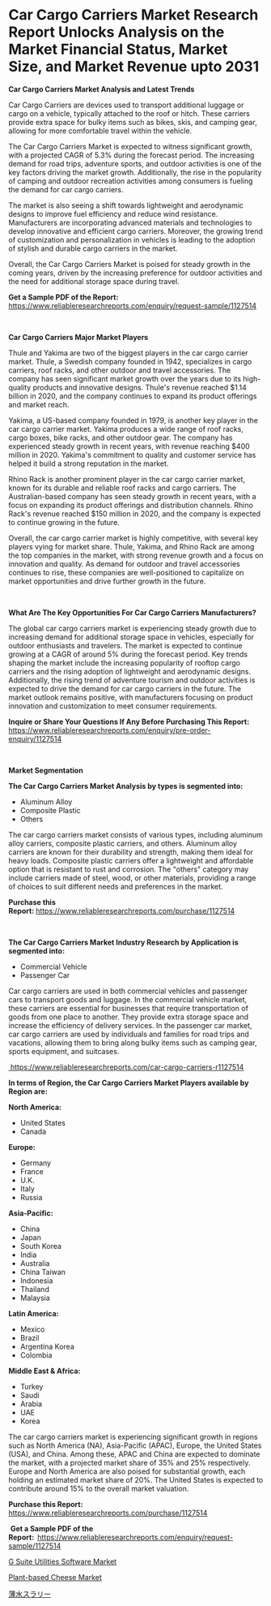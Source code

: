 <p><h1>Car Cargo Carriers Market Research Report Unlocks Analysis on the Market Financial Status, Market Size, and Market Revenue upto 2031</h1></p><p><strong>Car Cargo Carriers Market Analysis and Latest Trends</strong></p>
<p><p>Car Cargo Carriers are devices used to transport additional luggage or cargo on a vehicle, typically attached to the roof or hitch. These carriers provide extra space for bulky items such as bikes, skis, and camping gear, allowing for more comfortable travel within the vehicle.</p><p>The Car Cargo Carriers Market is expected to witness significant growth, with a projected CAGR of 5.3% during the forecast period. The increasing demand for road trips, adventure sports, and outdoor activities is one of the key factors driving the market growth. Additionally, the rise in the popularity of camping and outdoor recreation activities among consumers is fueling the demand for car cargo carriers.</p><p>The market is also seeing a shift towards lightweight and aerodynamic designs to improve fuel efficiency and reduce wind resistance. Manufacturers are incorporating advanced materials and technologies to develop innovative and efficient cargo carriers. Moreover, the growing trend of customization and personalization in vehicles is leading to the adoption of stylish and durable cargo carriers in the market.</p><p>Overall, the Car Cargo Carriers Market is poised for steady growth in the coming years, driven by the increasing preference for outdoor activities and the need for additional storage space during travel.</p></p>
<p><strong>Get a Sample PDF of the Report:&nbsp;</strong> <a href="https://www.reliableresearchreports.com/enquiry/request-sample/1127514">https://www.reliableresearchreports.com/enquiry/request-sample/1127514</a></p>
<p>&nbsp;</p>
<p><strong>Car Cargo Carriers Major Market Players</strong></p>
<p><p>Thule and Yakima are two of the biggest players in the car cargo carrier market. Thule, a Swedish company founded in 1942, specializes in cargo carriers, roof racks, and other outdoor and travel accessories. The company has seen significant market growth over the years due to its high-quality products and innovative designs. Thule's revenue reached $1.14 billion in 2020, and the company continues to expand its product offerings and market reach.</p><p>Yakima, a US-based company founded in 1979, is another key player in the car cargo carrier market. Yakima produces a wide range of roof racks, cargo boxes, bike racks, and other outdoor gear. The company has experienced steady growth in recent years, with revenue reaching $400 million in 2020. Yakima's commitment to quality and customer service has helped it build a strong reputation in the market.</p><p>Rhino Rack is another prominent player in the car cargo carrier market, known for its durable and reliable roof racks and cargo carriers. The Australian-based company has seen steady growth in recent years, with a focus on expanding its product offerings and distribution channels. Rhino Rack's revenue reached $150 million in 2020, and the company is expected to continue growing in the future.</p><p>Overall, the car cargo carrier market is highly competitive, with several key players vying for market share. Thule, Yakima, and Rhino Rack are among the top companies in the market, with strong revenue growth and a focus on innovation and quality. As demand for outdoor and travel accessories continues to rise, these companies are well-positioned to capitalize on market opportunities and drive further growth in the future.</p></p>
<p>&nbsp;</p>
<p><strong>What Are The Key Opportunities For Car Cargo Carriers Manufacturers?</strong></p>
<p><p>The global car cargo carriers market is experiencing steady growth due to increasing demand for additional storage space in vehicles, especially for outdoor enthusiasts and travelers. The market is expected to continue growing at a CAGR of around 5% during the forecast period. Key trends shaping the market include the increasing popularity of rooftop cargo carriers and the rising adoption of lightweight and aerodynamic designs. Additionally, the rising trend of adventure tourism and outdoor activities is expected to drive the demand for car cargo carriers in the future. The market outlook remains positive, with manufacturers focusing on product innovation and customization to meet consumer requirements.</p></p>
<p><strong>Inquire or Share Your Questions If Any Before Purchasing This Report:</strong> <a href="https://www.reliableresearchreports.com/enquiry/pre-order-enquiry/1127514">https://www.reliableresearchreports.com/enquiry/pre-order-enquiry/1127514</a></p>
<p>&nbsp;</p>
<p><strong>Market Segmentation</strong></p>
<p><strong>The Car Cargo Carriers Market Analysis by types is segmented into:</strong></p>
<p><ul><li>Aluminum Alloy</li><li>Composite Plastic</li><li>Others</li></ul></p>
<p><p>The car cargo carriers market consists of various types, including aluminum alloy carriers, composite plastic carriers, and others. Aluminum alloy carriers are known for their durability and strength, making them ideal for heavy loads. Composite plastic carriers offer a lightweight and affordable option that is resistant to rust and corrosion. The "others" category may include carriers made of steel, wood, or other materials, providing a range of choices to suit different needs and preferences in the market.</p></p>
<p><strong>Purchase this Report:&nbsp;</strong><a href="https://www.reliableresearchreports.com/purchase/1127514">https://www.reliableresearchreports.com/purchase/1127514</a></p>
<p>&nbsp;</p>
<p><strong>The Car Cargo Carriers Market Industry Research by Application is segmented into:</strong></p>
<p><ul><li>Commercial Vehicle</li><li>Passenger Car</li></ul></p>
<p><p>Car cargo carriers are used in both commercial vehicles and passenger cars to transport goods and luggage. In the commercial vehicle market, these carriers are essential for businesses that require transportation of goods from one place to another. They provide extra storage space and increase the efficiency of delivery services. In the passenger car market, car cargo carriers are used by individuals and families for road trips and vacations, allowing them to bring along bulky items such as camping gear, sports equipment, and suitcases.</p></p>
<p><a href="https://www.reliableresearchreports.com/car-cargo-carriers-r1127514">&nbsp;https://www.reliableresearchreports.com/car-cargo-carriers-r1127514</a></p>
<p><strong>In terms of Region, the Car Cargo Carriers Market Players available by Region are:</strong></p>
<p>
    <p> <strong> North America: </strong>
        <ul>
            <li>United States</li>
            <li>Canada</li>
        </ul>
        </p> 
    <p> <strong> Europe: </strong>
        <ul>
            <li>Germany</li>
            <li>France</li>
            <li>U.K.</li>
            <li>Italy</li>
            <li>Russia</li>
        </ul>
        </p> 
    <p> <strong> Asia-Pacific: </strong>
        <ul>
            <li>China</li>
            <li>Japan</li>
            <li>South Korea</li>
            <li>India</li>
            <li>Australia</li>
            <li>China Taiwan</li>
            <li>Indonesia</li>
            <li>Thailand</li>
            <li>Malaysia</li>
        </ul>
        </p> 
    <p> <strong> Latin America: </strong>
        <ul>
            <li>Mexico</li>
            <li>Brazil</li>
            <li>Argentina Korea</li>
            <li>Colombia</li>
        </ul>
        </p> 
    <p> <strong> Middle East & Africa: </strong>
        <ul>
            <li>Turkey</li>
            <li>Saudi</li>
            <li>Arabia</li>
            <li>UAE</li>
            <li>Korea</li>
        </ul>
    </p>
    </p>
<p><p>The car cargo carriers market is experiencing significant growth in regions such as North America (NA), Asia-Pacific (APAC), Europe, the United States (USA), and China. Among these, APAC and China are expected to dominate the market, with a projected market share of 35% and 25% respectively. Europe and North America are also poised for substantial growth, each holding an estimated market share of 20%. The United States is expected to contribute around 15% to the overall market valuation.</p></p>
<p><strong>Purchase this Report: </strong><a href="https://www.reliableresearchreports.com/purchase/1127514">https://www.reliableresearchreports.com/purchase/1127514</a></p>
<p>&nbsp;<strong>Get a Sample PDF of the Report:&nbsp;&nbsp;</strong><a href="https://www.reliableresearchreports.com/enquiry/request-sample/1127514">https://www.reliableresearchreports.com/enquiry/request-sample/1127514</a></p>
<p><strong></strong></p>
<p><p><a href="https://www.linkedin.com/pulse/g-suite-utilities-software-market-outlook-complete-industry-bywxe">G Suite Utilities Software Market</a></p><p><a href="https://www.linkedin.com/pulse/global-plant-based-cheese-market-analysis-trends-forecasts-agtge">Plant-based Cheese Market</a></p><p><a href="https://github.com/TysonKub/Market-Research-Report-List-1/blob/main/6303677172631.md">薄水スラリー</a></p></p>